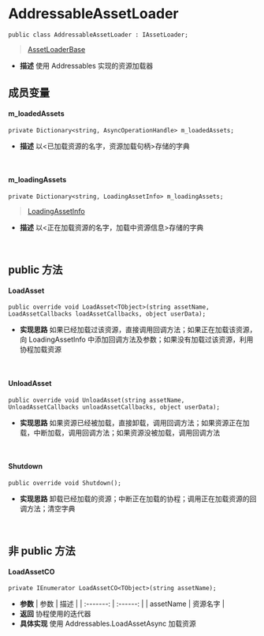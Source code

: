 # AddressableAssetLoader
```
public class AddressableAssetLoader : IAssetLoader;
```
> [AssetLoaderBase](./AssetLoaderBase.md)
- **描述**
    使用 Addressables 实现的资源加载器

## 成员变量
#### m_loadedAssets
```
private Dictionary<string, AsyncOperationHandle> m_loadedAssets;
```
- **描述**
    以<已加载资源的名字，资源加载句柄>存储的字典
<br>

#### m_loadingAssets
```
private Dictionary<string, LoadingAssetInfo> m_loadingAssets;
```
> [LoadingAssetInfo](./LoadingAssetInfo.md)
- **描述**
    以<正在加载资源的名字，加载中资源信息>存储的字典
<br>

## public 方法
#### LoadAsset 
```
public override void LoadAsset<TObject>(string assetName, LoadAssetCallbacks loadAssetCallbacks, object userData);
```
- **实现思路**
    如果已经加载过该资源，直接调用回调方法；如果正在加载该资源，向 LoadingAssetInfo 中添加回调方法及参数；如果没有加载过该资源，利用协程加载资源
<br>

#### UnloadAsset
```
public override void UnloadAsset(string assetName, UnloadAssetCallbacks unloadAssetCallbacks, object userData);
```
- **实现思路**
    如果资源已经被加载，直接卸载，调用回调方法；如果资源正在加载，中断加载，调用回调方法；如果资源没被加载，调用回调方法
<br>

#### Shutdown
```
public override void Shutdown();
```
- **实现思路**
    卸载已经加载的资源；中断正在加载的协程；调用正在加载资源的回调方法；清空字典
<br>

## 非 public 方法
#### LoadAssetCO
```
private IEnumerator LoadAssetCO<TObject>(string assetName);
```
- **参数**
    |   参数    |   描述   |
    | :-------: | :------: |
    | assetName | 资源名字 |
- **返回**
    协程使用的迭代器
- **具体实现**
    使用 Addressables.LoadAssetAsync<TObject> 加载资源
<br>